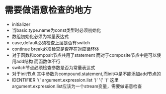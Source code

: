 # 需要做语意检查的地方
-   initializer
-   当basic.type.name为const类型时必须初始化
-   数组初始化必须为常量表达式
-   case,default必须检查上层是否有switch
-   continue break必须检查是否存在对应循环体
-   对于函数和composit节点共用了statement 而对于composite节点中是可以使用add结构 而函数体不行
-   switch节点必须检查参数是否为常量表达式
-   对于init节点 其中参数为compound.statement,而init中是不能添加add节点的
-   IDENTIFIER '(' argument.expression.list ')'  '(' ')' 这里argument.expression.list应该为一个stream变量，需要做语意检查